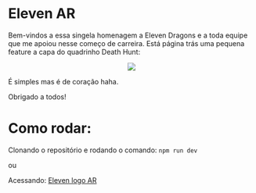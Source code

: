 # Eleven AR

Bem-vindos a essa singela homenagem a Eleven Dragons e a toda equipe que me apoiou nesse começo de carreira.
Está página trás uma pequena feature a capa do quadrinho Death Hunt:

<p align="center">
  <img src="https://user-images.githubusercontent.com/60658855/206111651-e404ff41-f7c6-49c5-af13-a883e9fdf378.png"/>
</p>

É simples mas é de coração haha.

Obrigado a todos!

# Como rodar:

Clonando o repositório e rodando o comando:
`npm run dev`

ou

Acessando:
[Eleven logo AR](https://eleven-logo-ar.vercel.app)
